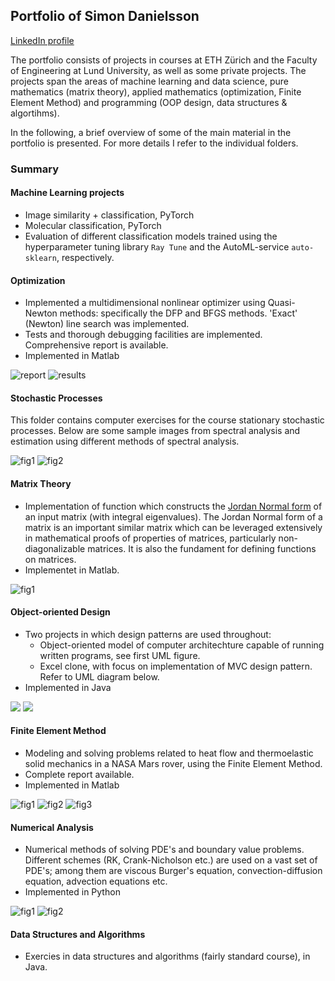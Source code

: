 ## Portfolio of Simon Danielsson

[LinkedIn profile](https://www.linkedin.com/in/simon-danielsson-527b7b215/)

The portfolio consists of projects in courses at ETH Zürich and the Faculty of Engineering at Lund University, as well as some private projects. The projects span the areas of machine learning and data science, pure mathematics (matrix theory), applied mathematics (optimization, Finite Element Method) and programming (OOP design, data structures & algortihms). 

In the following, a brief overview of some of the main material in the portfolio is presented. For more details I refer to the individual folders.  


### Summary 



#### Machine Learning projects

- Image similarity + classification, PyTorch
- Molecular classification, PyTorch
- Evaluation of different classification models trained using the hyperparameter tuning library <code>Ray Tune</code> and the AutoML-service <code>auto-sklearn</code>, respectively.

#### Optimization 

- Implemented a multidimensional nonlinear optimizer using Quasi-Newton methods: specifically the DFP and BFGS methods. 'Exact' (Newton) line search was implemented. 
- Tests and thorough debugging facilities are implemented. Comprehensive report is available. 
- Implemented in Matlab 

![report](./optimization/images/titlepage.png)
![results](./optimization/images/results.png)


#### Stochastic Processes

This folder contains computer exercises for the course stationary stochastic processes. Below are some sample images from spectral analysis and estimation using different methods of spectral analysis.

![fig1](./stochastic-processes/images/fig1.png)
![fig2](./stochastic-processes/images/fig2.png)


#### Matrix Theory

- Implementation of function which constructs the [Jordan Normal form](https://en.wikipedia.org/wiki/Jordan_normal_form) of an input matrix (with integral eigenvalues). The Jordan Normal form of a matrix is an important similar matrix which can be leveraged extensively in mathematical proofs of properties of matrices, particularly non-diagonalizable matrices. It is also the fundament for defining functions on matrices.  
- Implementet in Matlab.

![fig1](./matrix_theory/images/fig1.png)


#### Object-oriented Design

- Two projects in which design patterns are used throughout: 
	* Object-oriented model of computer architechture capable of running written programs, see first UML figure. 
	* Excel clone, with focus on implementation of MVC design pattern. Refer to UML diagram below.
- Implemented in Java

![](./object-oriented-design/computer-architechture-clone_/images/uml_2.png)
![](./object-oriented-design/excel-clone_/images/model.png)


#### Finite Element Method

- Modeling and solving problems related to heat flow and thermoelastic solid mechanics in a NASA Mars rover, using the Finite Element Method.  
- Complete report available. 
- Implemented in Matlab

![fig1](./finite-element-method/images/fig1.png)
![fig2](./finite-element-method/images/fig2.png)
![fig3](./finite-element-method/images/fig3.png)


#### Numerical Analysis

- Numerical methods of solving PDE's and boundary value problems. Different schemes (RK, Crank-Nicholson etc.) are used on a vast set of PDE's; among them are viscous Burger's equation, convection-diffusion equation, advection equations etc.  
- Implemented in Python

![fig1](./numerical-analysis/images/fig1.png)
![fig2](./numerical-analysis/images/fig2.png)


#### Data Structures and Algorithms

- Exercies in data structures and algorithms (fairly standard course), in Java. 
